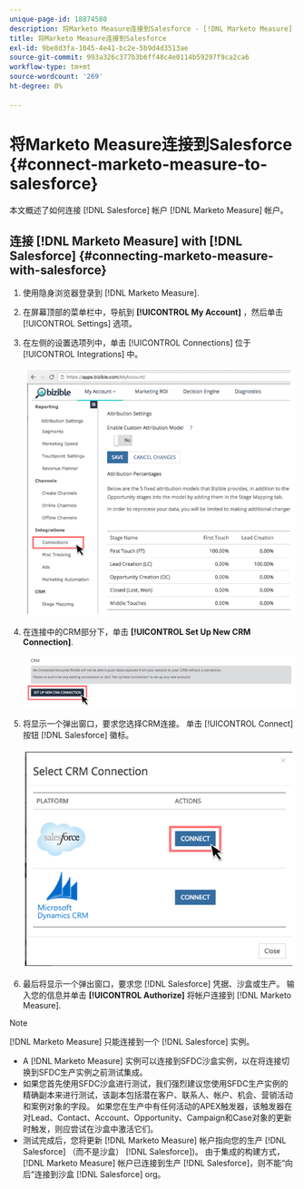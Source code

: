 ```yaml
---
unique-page-id: 18874580
description: 将Marketo Measure连接到Salesforce - [!DNL Marketo Measure]  — 产品文档
title: 将Marketo Measure连接到Salesforce
exl-id: 9be8d3fa-1045-4e41-bc2e-5b9d4d3513ae
source-git-commit: 993a326c377b3b6ff48c4e0114b59297f9ca2ca6
workflow-type: tm+mt
source-wordcount: '269'
ht-degree: 0%

---
```


# 将Marketo Measure连接到Salesforce {#connect-marketo-measure-to-salesforce}

本文概述了如何连接 [!DNL Salesforce] 帐户 [!DNL Marketo Measure] 帐户。

## 连接 [!DNL Marketo Measure] with [!DNL Salesforce] {#connecting-marketo-measure-with-salesforce}

1. 使用隐身浏览器登录到 [!DNL Marketo Measure].

1. 在屏幕顶部的菜单栏中，导航到 **[!UICONTROL My Account]** ，然后单击 [!UICONTROL Settings] 选项。

1. 在左侧的设置选项列中，单击 [!UICONTROL Connections] 位于 [!UICONTROL Integrations] 中。

   ![](assets/1.png)

1. 在连接中的CRM部分下，单击 **[!UICONTROL Set Up New CRM Connection]**.

   ![](assets/2.png)

1. 将显示一个弹出窗口，要求您选择CRM连接。 单击 [!UICONTROL Connect] 按钮 [!DNL Salesforce] 徽标。

   ![](assets/3.png)

1. 最后将显示一个弹出窗口，要求您 [!DNL Salesforce] 凭据、沙盒或生产。 输入您的信息并单击 **[!UICONTROL Authorize]** 将帐户连接到 [!DNL Marketo Measure].

>[!NOTE]
>
>[!DNL Marketo Measure] 只能连接到一个 [!DNL Salesforce] 实例。
>
>* A [!DNL Marketo Measure] 实例可以连接到SFDC沙盒实例，以在将连接切换到SFDC生产实例之前测试集成。
>* 如果您首先使用SFDC沙盒进行测试，我们强烈建议您使用SFDC生产实例的精确副本来进行测试，该副本包括潜在客户、联系人、帐户、机会、营销活动和案例对象的字段。 如果您在生产中有任何活动的APEX触发器，该触发器在对Lead、Contact、Account、Opportunity、Campaign和Case对象的更新时触发，则应尝试在沙盒中激活它们。
>* 测试完成后，您将更新 [!DNL Marketo Measure] 帐户指向您的生产 [!DNL Salesforce] （而不是沙盒） [!DNL Salesforce])。 由于集成的构建方式， [!DNL Marketo Measure] 帐户已连接到生产 [!DNL Salesforce]，则不能“向后”连接到沙盒 [!DNL Salesforce] org。


